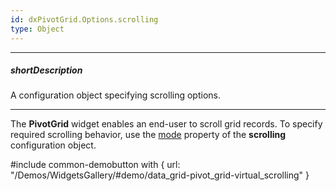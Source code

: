 ```yaml
---
id: dxPivotGrid.Options.scrolling
type: Object
---
```

---
##### shortDescription
A configuration object specifying scrolling options.

---
The **PivotGrid** widget enables an end-user to scroll grid records. To specify required scrolling behavior, use the [mode](/Documentation/ApiReference/UI_Widgets/dxPivotGrid/Configuration/scrolling/#mode) property of the **scrolling** configuration object.

#include common-demobutton with {
    url: "/Demos/WidgetsGallery/#demo/data_grid-pivot_grid-virtual_scrolling"
}